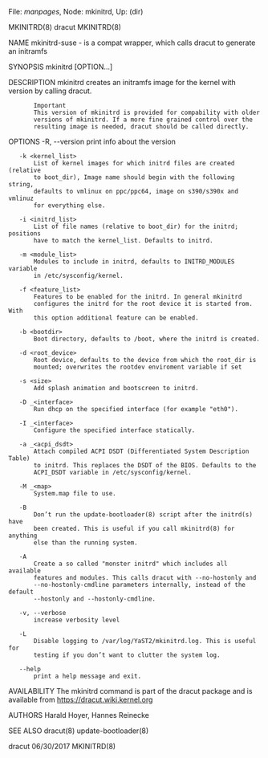 File: *manpages*,  Node: mkinitrd,  Up: (dir)

MKINITRD(8)                         dracut                         MKINITRD(8)



NAME
       mkinitrd-suse - is a compat wrapper, which calls dracut to generate an
       initramfs

SYNOPSIS
       mkinitrd [OPTION...]

DESCRIPTION
       mkinitrd creates an initramfs image <initrd-image> for the kernel with
       version <kernel-version> by calling dracut.

           Important
           This version of mkinitrd is provided for compability with older
           versions of mkinitrd. If a more fine grained control over the
           resulting image is needed, dracut should be called directly.

OPTIONS
       -R, --version
           print info about the version

       -k <kernel_list>
           List of kernel images for which initrd files are created (relative
           to boot_dir), Image name should begin with the following string,
           defaults to vmlinux on ppc/ppc64, image on s390/s390x and vmlinuz
           for everything else.

       -i <initrd_list>
           List of file names (relative to boot_dir) for the initrd; positions
           have to match the kernel_list. Defaults to initrd.

       -m <module_list>
           Modules to include in initrd, defaults to INITRD_MODULES variable
           in /etc/sysconfig/kernel.

       -f <feature_list>
           Features to be enabled for the initrd. In general mkinitrd
           configures the initrd for the root device it is started from. With
           this option additional feature can be enabled.

       -b <bootdir>
           Boot directory, defaults to /boot, where the initrd is created.

       -d <root_device>
           Root device, defaults to the device from which the root_dir is
           mounted; overwrites the rootdev enviroment variable if set

       -s <size>
           Add splash animation and bootscreen to initrd.

       -D _<interface>
           Run dhcp on the specified interface (for example "eth0").

       -I _<interface>
           Configure the specified interface statically.

       -a _<acpi_dsdt>
           Attach compiled ACPI DSDT (Differentiated System Description Table)
           to initrd. This replaces the DSDT of the BIOS. Defaults to the
           ACPI_DSDT variable in /etc/sysconfig/kernel.

       -M _<map>
           System.map file to use.

       -B
           Don’t run the update-bootloader(8) script after the initrd(s) have
           been created. This is useful if you call mkinitrd(8) for anything
           else than the running system.

       -A
           Create a so called "monster initrd" which includes all available
           features and modules. This calls dracut with --no-hostonly and
           --no-hostonly-cmdline parameters internally, instead of the default
           --hostonly and --hostonly-cmdline.

       -v, --verbose
           increase verbosity level

       -L
           Disable logging to /var/log/YaST2/mkinitrd.log. This is useful for
           testing if you don’t want to clutter the system log.

       --help
           print a help message and exit.

AVAILABILITY
       The mkinitrd command is part of the dracut package and is available
       from https://dracut.wiki.kernel.org

AUTHORS
       Harald Hoyer, Hannes Reinecke

SEE ALSO
       dracut(8) update-bootloader(8)



dracut                            06/30/2017                       MKINITRD(8)
